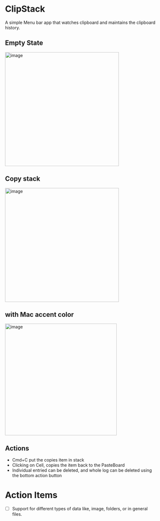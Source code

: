 # ClipStack

A simple Menu bar app that watches clipboard and maintains the clipboard history.



## Empty State
<img width="374" alt="image" src="https://github.com/carotkut94/ClipStack/assets/17780580/2a68198d-dff1-4659-b1c8-4a64239ed4d4">

## Copy stack
<img width="374" alt="image" src="https://github.com/carotkut94/ClipStack/assets/17780580/bd966993-4733-455c-a3cb-4d4c8662efc0">

## with Mac accent color
<img width="367" alt="image" src="https://github.com/carotkut94/ClipStack/assets/17780580/8830207a-ee72-4b57-9888-0b3ca637fa21">


## Actions

* Cmd+C put the copies item in stack
* Clicking on Cell, copies the item back to the PasteBoard
* Individual entried can be deleted, and whole log can be deleted using the bottom action button

# Action Items
- [ ] Support for different types of data like, image, folders, or in general files.





